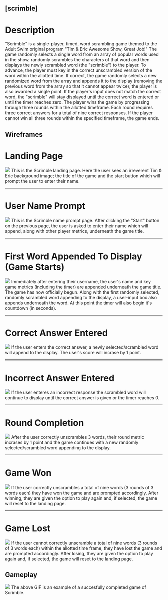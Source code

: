 ## [scrimble]

# Description

"Scrimble" is a single-player, timed, word scrambling game themed to the Adult Swim original program "Tim & Eric Awesome Show, Great Job!"  The game randomly selects a single word from an array of popular words used in the show, randomly scrambles the characters of that word and then displays the newly scrambled word (the "scrimble") to the player.  To advance, the player must key in the correct unscrambled version of the word within the allotted time.  If correct, the game randomly selects a new randomized word from the array and appends it to the display (removing the previous word from the array so that it cannot appear twice); the player is also awarded a single point.  If the player's input does not match the correct word, the "scrimble" will stay displayed until the correct word is entered or until the timer reaches zero.  The player wins the game by progressing through three rounds within the allotted timeframe.  Each round requires three correct answers for a total of nine correct responses.  If the player cannot win all three rounds within the specified timeframe, the game ends.

## Wireframes

# Landing Page
<img src="https://i.imgur.com/2I62BUy.png">
This is the Scrimble landing page.  Here the user sees an irreverent Tim & Eric background image; the title of the game and the start button which will prompt the user to enter their name.

---
# User Name Prompt
<img src="https://i.imgur.com/mwEC0m6.png">
This is the Scrimble name prompt page.  After clicking the "Start" button on the previous page, the user is asked to enter their name which will append, along with other player metrics, underneath the game title.

---
# First Word Appended To Display (Game Starts)
<img src="https://i.imgur.com/ZOQAxA1.png">
Immediately after entering their username, the user's name and key game metrics (including the timer) are appended underneath the game title.  The game has now officially begun.  Along with the first randomly selected, randomly scrambled word appending to the display, a user-input box also appends underneath the word.  At this point the timer will also begin it's countdown (in seconds).

---
# Correct Answer Entered
<img src="https://i.imgur.com/S87ea6j.png">
If the user enters the correct answer, a newly selected/scrambled word will append to the display.  The user's score will incrase by 1 point.

---
# Incorrect Answer Entered
<img src="https://i.imgur.com/HLASmZN.png">
If the user enteres an incorrect response the scrambled word will continue to display until the correct answer is given or the timer reaches 0.

---
# Round Completion
<img src="https://i.imgur.com/hUIKHSO.png">
After the user correctly unscrambles 3 words, their round metric incrases by 1 point and the game continues with a new randomly selected/scrambled word appending to the display.

---
# Game Won
<img src="https://i.imgur.com/mU5yobd.png">
If the user correctly unscrambles a total of nine words (3 rounds of 3 words each) they have won the game and are prompted accordingly.  After winning, they are given the option to play again and, if selected, the game will reset to the landing page.

---
# Game Lost
<img src="https://i.imgur.com/azrnV5L.png">
If the user cannot correctly unscramble a total of nine words (3 rounds of 3 words each) within the allotted time frame, they have lost the game and are prompted accordingly.  After losing, they are given the option to play again and, if selected, the game will reset to the landing page.

## Gameplay
<img src="https://media.giphy.com/media/f8nKu5CcKwZUhFvVat/giphy.gif">
The above GIF is an example of a succesfully completed game of Scrimble.
